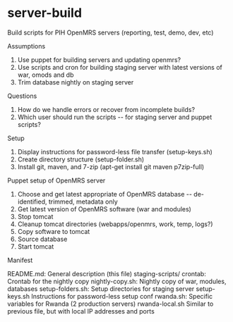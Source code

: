 server-build
===================
Build scripts for PIH OpenMRS servers (reporting, test, demo, dev, etc)

Assumptions

1. Use puppet for building servers and updating openmrs?
2. Use scripts and cron for building staging server with latest versions of war, omods and db 
3. Trim database nightly on staging server

Questions

1. How do we handle errors or recover from incomplete builds?
2. Which user should run the scripts -- for staging server and puppet scripts?

Setup

1. Display instructions for password-less file transfer (setup-keys.sh)
2. Create directory structure (setup-folder.sh)
3. Install git, maven, and 7-zip (apt-get install git maven p7zip-full)

Puppet setup of OpenMRS server

1. Choose and get latest appropriate of OpenMRS database -- de-identified, trimmed, metadata only
2. Get latest version of OpenMRS software (war and modules)
3. Stop tomcat 
4. Cleanup tomcat directories (webapps/openmrs, work, temp, logs?)
5. Copy software to tomcat
6. Source database
7. Start tomcat

Manifest

README.md:			General description (this file)
staging-scripts/
  crontab:				Crontab for the nightly copy 
  nightly-copy.sh:		Nightly copy of war, modules, databases
  setup-folders.sh:		Setup directories for staging server
  setup-keys.sh 		Instructions for password-less setup
conf
  rwanda.sh:			Specific variables for Rwanda (2 production servers)
  rwanda-local.sh Similar to previous file, but with local IP addresses and ports
